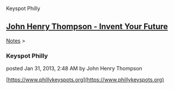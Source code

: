 Keyspot Philly 

[John Henry Thompson - Invent Your Future](../index.html)
---------------------------------------------------------

    

[Notes](../notes.html)‎ > ‎

### Keyspot Philly

posted Jan 31, 2013, 2:48 AM by John Henry Thompson

[https://www.phillykeyspots.org](https://www.phillykeyspots.org)  

